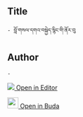 ## Title
	- བློ་གསལ་དགའ་བསྐྱེད་སྙིང་གི་ནོར་བུ

## Author
	- 



[<img src="https://img.icons8.com/color/25/000000/edit-property.png"> Open in Editor](http://editor.openpecha.org/P002972)

[<img width="25" src="https://library.bdrc.io/icons/BUDA-small.svg"> Open in Buda](https://library.bdrc.io/show/bdr:IE0OPP002972)

